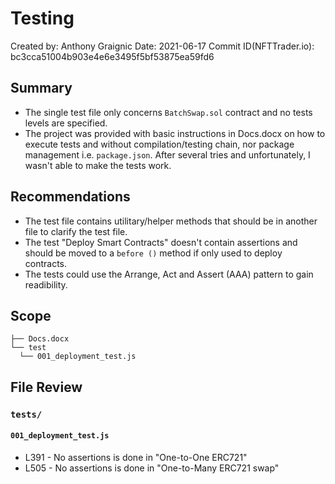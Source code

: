 # Testing

Created by: Anthony Graignic
Date: 2021-06-17
Commit ID(NFTTrader.io): bc3cca51004b903e4e6e3495f5bf53875ea59fd6

## Summary

- The single test file only concerns `BatchSwap.sol` contract and no tests levels are specified.
- The project was provided with basic instructions in Docs.docx on how to execute tests and without compilation/testing chain, nor package management i.e. `package.json`. After several tries and unfortunately, I wasn't able to make the tests work.

## Recommendations

- The test file contains utilitary/helper methods that should be in another file to clarify the test file.
- The test "Deploy Smart Contracts" doesn't contain assertions and should be moved to a `before ()` method if only used to deploy contracts.
- The tests could use the Arrange, Act and Assert (AAA) pattern to gain readibility.

## Scope

```
├── Docs.docx
└── test
  └── 001_deployment_test.js
```

## File Review

### `tests/`

#### `001_deployment_test.js`

- L391 - No assertions is done in "One-to-One ERC721"
- L505 - No assertions is done in "One-to-Many ERC721 swap"

